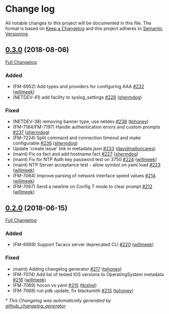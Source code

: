 # Change log

All notable changes to this project will be documented in this file. The format is based on [Keep a Changelog](http://keepachangelog.com/en/1.0.0/) and this project adheres to [Semantic Versioning](http://semver.org).

## [0.3.0](https://github.com/puppetlabs/cisco_ios/tree/0.3.0) (2018-08-06)

[Full Changelog](https://github.com/puppetlabs/cisco_ios/compare/0.2.0...0.3.0)

### Added

- \(FM-6952\) Add types and providers for configuring AAA [\#232](https://github.com/puppetlabs/cisco_ios/pull/232) ([willmeek](https://github.com/willmeek))
- \(NETDEV-41\) add facility to syslog\_settings [\#228](https://github.com/puppetlabs/cisco_ios/pull/228) ([shermdog](https://github.com/shermdog))

### Fixed

- \(NETDEV-38\) removing banner type, use netdev [\#238](https://github.com/puppetlabs/cisco_ios/pull/238) ([tphoney](https://github.com/tphoney))
- \(FM-7184/FM-7197\) Handle authentication errors and custom prompts [\#237](https://github.com/puppetlabs/cisco_ios/pull/237) ([shermdog](https://github.com/shermdog))
- \(FM-7224\) Split command and connection timeout and make configurable [\#236](https://github.com/puppetlabs/cisco_ios/pull/236) ([shermdog](https://github.com/shermdog))
- Update 'create issue' link in metadata.json [\#233](https://github.com/puppetlabs/cisco_ios/pull/233) ([davidmalloncares](https://github.com/davidmalloncares))
- \(maint\) Fix os fact and add hostname fact [\#227](https://github.com/puppetlabs/cisco_ios/pull/227) ([shermdog](https://github.com/shermdog))
- \(maint\) Fix for NTP Auth key password test on 3750 [\#224](https://github.com/puppetlabs/cisco_ios/pull/224) ([willmeek](https://github.com/willmeek))
- \(maint\) NTP Server acceptance test - allow symbol on yaml load [\#223](https://github.com/puppetlabs/cisco_ios/pull/223) ([willmeek](https://github.com/willmeek))
- \(FM-7064\) Improve parsing of network interface speed values [\#214](https://github.com/puppetlabs/cisco_ios/pull/214) ([willmeek](https://github.com/willmeek))
- \(FM-7067\) Send a newline on Config T mode to clear prompt [\#212](https://github.com/puppetlabs/cisco_ios/pull/212) ([willmeek](https://github.com/willmeek))

## [0.2.0](https://github.com/puppetlabs/cisco_ios/tree/0.2.0) (2018-06-15)

[Full Changelog](https://github.com/puppetlabs/cisco_ios/compare/0.1.0...0.2.0)

### Added

- \(FM-6989\) Support Tacacs server deprecated CLI [\#220](https://github.com/puppetlabs/cisco_ios/pull/220) ([willmeek](https://github.com/willmeek))

### Fixed

- \(maint\) Adding changelog generator [\#217](https://github.com/puppetlabs/cisco_ios/pull/217) ([tphoney](https://github.com/tphoney))
- \(FM-7074\) Add list of tested IOS versions to OperatingSystem metadata [\#216](https://github.com/puppetlabs/cisco_ios/pull/216) ([willmeek](https://github.com/willmeek))
- \(FM-7069\) hocon vs yaml [\#215](https://github.com/puppetlabs/cisco_ios/pull/215) ([tkishel](https://github.com/tkishel))
- \(FM-7068\) run pdk update, fix blacksmith [\#213](https://github.com/puppetlabs/cisco_ios/pull/213) ([tphoney](https://github.com/tphoney))



\* *This Changelog was automatically generated by [github_changelog_generator](https://github.com/github-changelog-generator/github-changelog-generator)*
